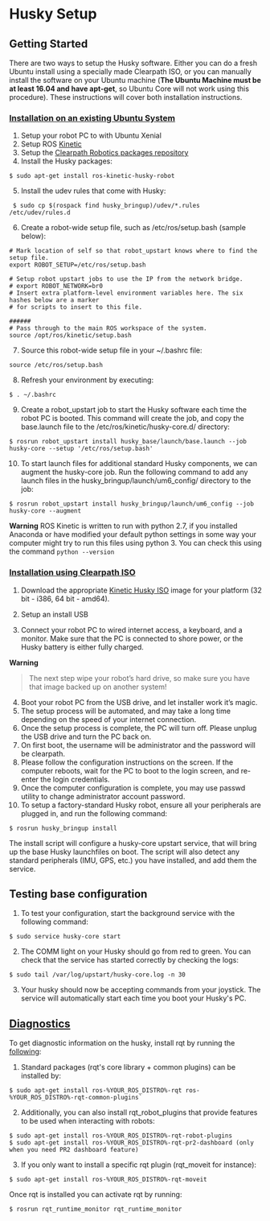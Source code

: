 # Husky Setup

## Getting Started

There are two ways to setup the Husky software. Either you can do a fresh Ubuntu install using a specially made Clearpath ISO, or you can manually install the software on your Ubuntu machine (**The Ubuntu Machine must be at least 16.04 and have apt-get**, so Ubuntu Core will not work using this procedure). These instructions will cover both installation instructions.

### [Installation on an existing Ubuntu System](http://wiki.ros.org/husky_bringup/Tutorials/Install%20Husky%20Software%20%28Advanced%29)

1) Setup your robot PC to with Ubuntu Xenial
2) Setup ROS [Kinetic](http://wiki.ros.org/kinetic/Installation/Ubuntu)
3) Setup the [Clearpath Robotics packages repository](http://packages.clearpathrobotics.com) 
4) Install the Husky packages: 
```
$ sudo apt-get install ros-kinetic-husky-robot
```
5) Install the udev rules that come with Husky:
```
 $ sudo cp $(rospack find husky_bringup)/udev/*.rules /etc/udev/rules.d
```
6) Create a robot-wide setup file, such as /etc/ros/setup.bash (sample below): 
```
# Mark location of self so that robot_upstart knows where to find the setup file.
export ROBOT_SETUP=/etc/ros/setup.bash
 
# Setup robot upstart jobs to use the IP from the network bridge.
# export ROBOT_NETWORK=br0
# Insert extra platform-level environment variables here. The six hashes below are a marker
# for scripts to insert to this file.
 
######
# Pass through to the main ROS workspace of the system.
source /opt/ros/kinetic/setup.bash
```
7) Source this robot-wide setup file in your ~/.bashrc file: 
```
source /etc/ros/setup.bash
```
8) Refresh your environment by executing: 
```
$ . ~/.bashrc
```
9) Create a robot_upstart job to start the Husky software each time the robot PC is booted. This command will create the job, and copy the base.launch file to the /etc/ros/kinetic/husky-core.d/ directory: 
```
$ rosrun robot_upstart install husky_base/launch/base.launch --job husky-core --setup '/etc/ros/setup.bash'
```
10) To start launch files for additional standard Husky components, we can augment the husky-core job. Run the following command to add any launch files in the husky_bringup/launch/um6_config/ directory to the job:
```
$ rosrun robot_upstart install husky_bringup/launch/um6_config --job husky-core --augment
```

**Warning** ROS Kinetic is written to run with python 2.7, if you installed Anaconda or have modified your default python settings in some way your computer might try to run this files using python 3. You can check this using the command `python --version`


### [Installation using Clearpath ISO](http://www.clearpathrobotics.com/assets/guides/husky/InstallHuskySoftware.html)
1) Download the appropriate [Kinetic Husky ISO](http://packages.clearpathrobotics.com/stable/images/latest/kinetic-husky/) image for your platform (32 bit - i386, 64 bit - amd64).

2) Setup an install USB

3) Connect your robot PC to wired internet access, a keyboard, and a monitor. Make sure that the PC is connected to shore power, or the Husky battery is either fully charged.

**Warning**
> The next step wipe your robot’s hard drive, so make sure you have that image backed up on another system!

4) Boot your robot PC from the USB drive, and let installer work it’s magic.
5) The setup process will be automated, and may take a long time depending on the speed of your internet connection.
6) Once the setup process is complete, the PC will turn off. Please unplug the USB drive and turn the PC back on.
7) On first boot, the username will be administrator and the password will be clearpath.
8) Please follow the configuration instructions on the screen. If the computer reboots, wait for the PC to boot to the login screen, and re-enter the login credentials.
9) Once the computer configuration is complete, you may use passwd utility to change administrator account password.
10) To setup a factory-standard Husky robot, ensure all your peripherals are plugged in, and run the following command:
```
$ rosrun husky_bringup install
```
The install script will configure a husky-core upstart service, that will bring up the base Husky launchfiles on boot. The script will also detect any standard peripherals (IMU, GPS, etc.) you have installed, and add them the service.

## Testing base configuration

1) To test your configuration, start the background service with the following command:
```
$ sudo service husky-core start
```
    
2) The COMM light on your Husky should go from red to green. You can check that the service has started correctly by checking the logs:
```
$ sudo tail /var/log/upstart/husky-core.log -n 30
```
3) Your husky should now be accepting commands from your joystick. The service will automatically start each time you boot your Husky's PC. 


## [Diagnostics](http://www.clearpathrobotics.com/assets/guides/husky/InterfacingWithHusky.html)

To get diagnostic information on the husky, install rqt by running the [following](http://wiki.ros.org/rqt/UserGuide/Install/Groovy):

1) Standard packages (rqt's core library + common plugins) can be installed by: 
```
$ sudo apt-get install ros-%YOUR_ROS_DISTRO%-rqt ros-%YOUR_ROS_DISTRO%-rqt-common-plugins`
```
2) Additionally, you can also install rqt_robot_plugins that provide features to be used when interacting with robots:

```
$ sudo apt-get install ros-%YOUR_ROS_DISTRO%-rqt-robot-plugins
$ sudo apt-get install ros-%YOUR_ROS_DISTRO%-rqt-pr2-dashboard (only when you need PR2 dashboard feature) 
```

3) If you only want to install a specific rqt plugin (rqt_moveit for instance):
```
$ sudo apt-get install ros-%YOUR_ROS_DISTRO%-rqt-moveit
```

Once rqt is installed you can activate rqt by running:
```
$ rosrun rqt_runtime_monitor rqt_runtime_monitor
```
